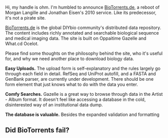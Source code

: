 Hi, my handle is ohm. I'm humbled to announce [BioTorrents.de](https://BioTorrents.de), a reboot of Morgan Langille and Jonathan Eisen's 2010 service. Like its predecessor, it's not a pirate site.

[BioTorrents.de](https://BioTorrents.de) is the global DIYbio community's distributed data repository. The content includes richly annotated and searchable biological sequence and medical imaging data. The site is built on Oppaitime Gazelle and What.cd Ocelot.

Please find some thoughts on the philosophy behind the site, who it's useful for, and why we need another place to download biology data.

**Easy Uploads.** The upload form is self-explanatory and the rules largely go through each field in detail. RefSeq and UniProt autofill, and a FASTA and GenBank parser, are currently under development. There should be one form element that just knows what to do with the data you enter.

**Comfy Searches.** Gazelle is a great way to browse through data in the Artist - Album format. It doesn't feel like accessing a database in the cold, disinterested way of an institutional data dump.

**The database is valuable.** Besides the expanded validation and formatting


## Did BioTorrents fail?
